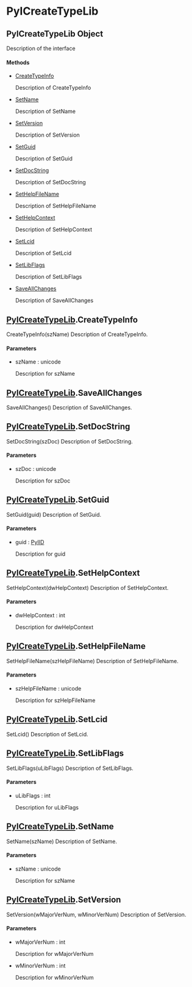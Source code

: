 # PyICreateTypeLib


## PyICreateTypeLib Object

Description of the interface

#### Methods

  - [CreateTypeInfo](PyICreateTypeLib.md#pyicreatetypelibcreatetypeinfo)

    Description of CreateTypeInfo&nbsp;

  - [SetName](PyICreateTypeLib.md#pyicreatetypelibsetname)

    Description of SetName&nbsp;

  - [SetVersion](PyICreateTypeLib.md#pyicreatetypelibsetversion)

    Description of SetVersion&nbsp;

  - [SetGuid](PyICreateTypeLib.md#pyicreatetypelibsetguid)

    Description of SetGuid&nbsp;

  - [SetDocString](PyICreateTypeLib.md#pyicreatetypelibsetdocstring)

    Description of SetDocString&nbsp;

  - [SetHelpFileName](PyICreateTypeLib.md#pyicreatetypelibsethelpfilename)

    Description of SetHelpFileName&nbsp;

  - [SetHelpContext](PyICreateTypeLib.md#pyicreatetypelibsethelpcontext)

    Description of SetHelpContext&nbsp;

  - [SetLcid](PyICreateTypeLib.md#pyicreatetypelibsetlcid)

    Description of SetLcid&nbsp;

  - [SetLibFlags](PyICreateTypeLib.md#pyicreatetypelibsetlibflags)

    Description of SetLibFlags&nbsp;

  - [SaveAllChanges](PyICreateTypeLib.md#pyicreatetypelibsaveallchanges)

    Description of SaveAllChanges&nbsp;


## [PyICreateTypeLib](PyICreateTypeLib.md#pyicreatetypelib)\.CreateTypeInfo

CreateTypeInfo\(szName\)
Description of CreateTypeInfo\.

#### Parameters

  - szName : unicode

    Description for szName


## [PyICreateTypeLib](PyICreateTypeLib.md#pyicreatetypelib)\.SaveAllChanges

SaveAllChanges\(\)
Description of SaveAllChanges\.


## [PyICreateTypeLib](PyICreateTypeLib.md#pyicreatetypelib)\.SetDocString

SetDocString\(szDoc\)
Description of SetDocString\.

#### Parameters

  - szDoc : unicode

    Description for szDoc


## [PyICreateTypeLib](PyICreateTypeLib.md#pyicreatetypelib)\.SetGuid

SetGuid\(guid\)
Description of SetGuid\.

#### Parameters

  - guid : [PyIID](PyIID.md)

    Description for guid


## [PyICreateTypeLib](PyICreateTypeLib.md#pyicreatetypelib)\.SetHelpContext

SetHelpContext\(dwHelpContext\)
Description of SetHelpContext\.

#### Parameters

  - dwHelpContext : int

    Description for dwHelpContext


## [PyICreateTypeLib](PyICreateTypeLib.md#pyicreatetypelib)\.SetHelpFileName

SetHelpFileName\(szHelpFileName\)
Description of SetHelpFileName\.

#### Parameters

  - szHelpFileName : unicode

    Description for szHelpFileName


## [PyICreateTypeLib](PyICreateTypeLib.md#pyicreatetypelib)\.SetLcid

SetLcid\(\)
Description of SetLcid\.


## [PyICreateTypeLib](PyICreateTypeLib.md#pyicreatetypelib)\.SetLibFlags

SetLibFlags\(uLibFlags\)
Description of SetLibFlags\.

#### Parameters

  - uLibFlags : int

    Description for uLibFlags


## [PyICreateTypeLib](PyICreateTypeLib.md#pyicreatetypelib)\.SetName

SetName\(szName\)
Description of SetName\.

#### Parameters

  - szName : unicode

    Description for szName


## [PyICreateTypeLib](PyICreateTypeLib.md#pyicreatetypelib)\.SetVersion

SetVersion\(wMajorVerNum, wMinorVerNum\)
Description of SetVersion\.

#### Parameters

  - wMajorVerNum : int

    Description for wMajorVerNum

  - wMinorVerNum : int

    Description for wMinorVerNum